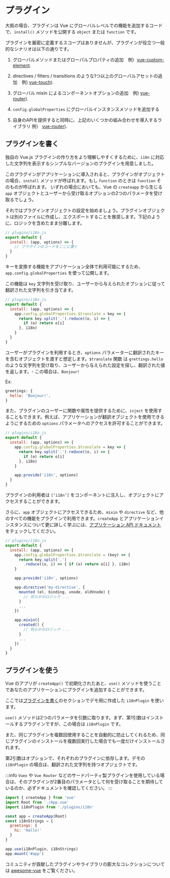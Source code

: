 ﻿# プラグイン

大抵の場合、プラグインは Vue にグローバルレベルでの機能を追加するコードで、`install()` メソッドを公開する `object` または `function` です。

プラグインを厳密に定義するスコープはありませんが、プラグインが役立つ一般的なシナリオは以下の通りです。

1. グローバルメソッドまたはグローパルプロパティの追加　例）[vue-custom-element](https://github.com/karol-f/vue-custom-element).

2. directives / filters / transitions のような1つ以上のグローバルアセットの追加　例) [vue-touch](https://github.com/vuejs/vue-touch)).

3. グローバル mixin によるコンポーネントオプションの追加　例)  [vue-router](https://github.com/vuejs/vue-router)).

4. `config.globalProperties` にグローバルインスタンスメソッドを追加する

5. 自身のAPIを提供すると同時に、上記のいくつかの組み合わせを導入するライブラリ 例） [vue-router](https://github.com/vuejs/vue-router)).

## プラグインを書く

独自の Vue.js プラグインの作り方をより理解しやすくするために、`i18n` に対応した文字列を表示するシンプルなバージョンのプラグインを用意しました。

このプラグインがアプリケーションに導入されると、プラグインがオブジェクトの場合、`install` メソッドが呼ばれます。もし `function` のときは `function` そのものが呼ばれます。
いずれの場合においても、Vue の `createapp` から生じる `app` オブジェクトとユーザーから受け取るオプションの2つのパラメータを受け取るでしょう。

それではプラグインオブジェクトの設定を始めましょう。プラグインオブジェクトは別のファイルに作成し、エクスポートすることを推奨します。下記のように、ロジックを含めたまま分離します。

```js
// plugins/i18n.js
export default {
  install: (app, options) => {
    // プラグインのコードをここに書く
  }
}
```

キーを変換する機能をアプリケーション全体で利用可能にするため、`app.config.globalProperties` を使って公開します。

この機能は `key` 文字列を受け取り、ユーザーから与えられたオプションに従って翻訳された文字列を引き当てます。

```js
// plugins/i18n.js
export default {
  install: (app, options) => {
    app.config.globalProperties.$translate = key => {
      return key.split('.').reduce((o, i) => {
        if (o) return o[i]
      }, i18n)
    }
  }
}
```

ユーザーがプラグインを利用するとき、`options` パラメーターに翻訳されたキーを含むオブジェクトを渡すと想定します。`$translate` 関数 は `grettings.hello` のような文字列を受け取り、ユーザーから与えられた設定を探し、翻訳された値を返します。- この場合は、`Bonjour!`


Ex:

```js
greetings: {
  hello: 'Bonjour!',
}
```

また、プラグインのユーザーに関数や属性を提供するために、`inject` を使用することもできます。例えば、アプリケーションが翻訳オブジェクトを使用できるようにするための `options` パラメータへのアクセスを許可することができます。

```js
// plugins/i18n.js
export default {
  install: (app, options) => {
    app.config.globalProperties.$translate = key => {
      return key.split('.').reduce((o, i) => {
        if (o) return o[i]
      }, i18n)
    }

    app.provide('i18n', options)
  }
}
```

プラグインの利用者は `[‘i18n’]` をコンポーネントに注入し、オブジェクトにアクセスすることができます。

さらに、`app` オブジェクトにアクセスできるため、`mixin` や `directive` など、他のすべての機能をプラグインで利用できます。`createApp` とアプリケーションインスタンスについて更に詳しく学ぶには、[アプリケーション API ドキュメント](/api/application-api.html) をチェックしてください。

```js
// plugins/i18n.js
export default {
  install: (app, options) => {
    app.config.globalProperties.$translate = (key) => {
      return key.split('.')
        .reduce((o, i) => { if (o) return o[i] }, i18n)
    }

    app.provide('i18n', options)

    app.directive('my-directive', {
      mounted (el, binding, vnode, oldVnode) {
        // 何らかのロジック ...
      }
      ...
    })

    app.mixin({
      created() {
        // 何らかのロジック ...
      }
      ...
    })
  }
}
```

## プラグインを使う

Vue のアプリが `createApp()` で初期化されたあと、`use()` メソッドを使うことであなたのアプリケーションにプラグインを追加することができます。

ここでは[プラグインを書く](#writing-a-plugin)のセクションでデモ用に作成した `i18nPlugin` を使います。

`use()` メソッドは2つのパラメータを引数に取ります。まず、第1引数はインストールするプラグインですが、この場合は `i18nPlugin` です。

また、同じプラグインを複数回使用することを自動的に防止してくれるため、同じプラグインのインストールを複数回実行した場合でも一度だけインストールされます。

第2引数はオプションで、それぞれのプラグインに依存します。デモの `i18nPlugin` の場合は、翻訳された文字列を持つオブジェクトです。

:::info
`Vuex` や `Vue Router` などのサードパーティ製プラグインを使用している場合は、そのプラグインが2番目のパラメータとして何を受け取ることを期待しているのか、必ずドキュメントを確認してください。
:::

```js
import { createApp } from 'vue'
import Root from './App.vue'
import i18nPlugin from './plugins/i18n'

const app = createApp(Root)
const i18nStrings = {
  greetings: {
    hi: 'Hallo!'
  }
}

app.use(i18nPlugin, i18nStrings)
app.mount('#app')
```

コミュニティが貢献したプラグインやライブラリの膨大なコレクションについては [awesome-vue](https://github.com/vuejs/awesome-vue#components--libraries) をご覧ください。

